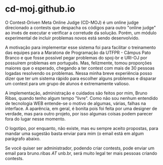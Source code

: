 # cd-moj.github.io


O Contest-Driven Meta Online Judge (CD-MOJ) é um online judge direcionado a contests que despacha os códigos para outro "online judge" ao invés de executar e verificar a corretude da solução. Porém, um módulo experimental de incluir problemas novos está sendo desenvolvido.


A motivação para implementar esse sistema foi para facilitar o treinamento das equipes para a Maratona de Programação da UTFPR - Câmpus Pato Branco e que fosse possível pegar problemas do spoj-br e URI-OJ por possuírem problemas em português. Mas, felizmente, tomou proporções maiores que o esperado, chegando a ter contest com mais de 30 pessoas logadas resolvendo os problemas. Nessa minha breve experiência posso dizer que ter um sistema rápido para escolher alguns problemas e disparar um contest para um grupo de alunos é extremamente valioso.


A implementação, administração e cuidados são feitos por mim, Bruno Ribas, quando tenho algum tempo "livre". Como não sou nenhum entendido de tecnologia WEB entende-se o motivo de algumas, várias, falhas na interface. A aparência, em geral, é bonita pois foi feita por uma designer de verdade, mas para outro projeto, por isso algumas coisas podem parecer fora do lugar nesse momento.


O logotipo, por enquanto, não existe, mas eu sempre aceito propostas, para mandar uma sugestão basta enviar para mim (o email está em algum parágrafo abaixo.


Se você quiser ser administrador, podendo criar contests, pode enviar um email para bruno.ribas _AT_ unb.br, será muito legal ter mais pessoas criando contests.